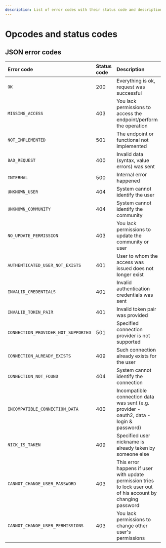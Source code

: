 ```yaml
---
description: List of error codes with their status code and description
---
```


# Opcodes and status codes

## JSON error codes

| Error code | Status code | Description |
| :--- | :--- | :--- |
| `OK` | 200 | Everything is ok, request was successful |
| `MISSING_ACCESS` | 403 | You lack permissions to access the endpoint/perform the operation |
| `NOT_IMPLEMENTED` | 501 | The endpoint or functional not implemented |
| `BAD_REQUEST` | 400 | Invalid data \(syntax, value errors\) was sent |
| `INTERNAL` | 500 | Internal error happened |
| `UNKNOWN_USER` | 404 | System cannot identify the user |
| `UNKNOWN_COMMUNITY` | 404 | System cannot identify the community |
| `NO_UPDATE_PERMISSION` | 403 | You lack permissions to update the community or user |
| `AUTHENTICATED_USER_NOT_EXISTS` | 401 | User to whom the access was issued does not longer exist |
| `INVALID_CREDENTIALS` | 401 | Invalid authentication credentials was sent |
| `INVALID_TOKEN_PAIR` | 401 | Invalid token pair was provided |
| `CONNECTION_PROVIDER_NOT_SUPPORTED` | 501 | Specified connection provider is not supported |
| `CONNECTION_ALREADY_EXISTS` | 409 | Such connection already exists for the user |
| `CONNECTION_NOT_FOUND` | 404 | System cannot identify the connection |
| `INCOMPATIBLE_CONNECTION_DATA` | 400 | Incompatible connection data was sent \(e.g. provider - oauth2, data - login & password\) |
| `NICK_IS_TAKEN` | 409 | Specified user nickname is already taken by someone else |
| `CANNOT_CHANGE_USER_PASSWORD` | 403 | This error happens if user with update permission tries to lock user out of his account by changing password |
| `CANNOT_CHANGE_USER_PERMISSIONS` | 403 | You lack permissions to change other user's permissions |

